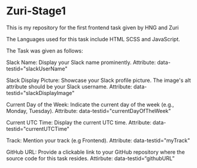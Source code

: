 # Zuri-Stage1
This is my repository for the first frontend task given by HNG and Zuri


The Languages used for this task include 
HTML
SCSS and 
JavaScript.


The Task was given as follows:

Slack Name:
Display your Slack name prominently.
Attribute: data-testid="slackUserName"

Slack Display Picture:
Showcase your Slack profile picture.
The image's alt attribute should be your Slack username.
Attribute: data-testid="slackDisplayImage"

Current Day of the Week:
Indicate the current day of the week (e.g., Monday, Tuesday).
Attribute: data-testid="currentDayOfTheWeek"

Current UTC Time:
Display the current UTC time.
Attribute: data-testid="currentUTCTime"

Track:
Mention your track (e.g Frontend).
Attribute: data-testid="myTrack"

GitHub URL:
Provide a clickable link to your GitHub repository where the source code for this task resides.
Attirbute: data-testid=“githubURL”
